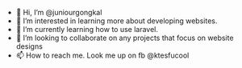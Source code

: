 - 👋 Hi, I’m @juniourgongkal
- 👀 I’m interested in learning more about developing websites.
- 🌱 I’m currently learning how to use laravel.
- 💞️ I’m looking to collaborate on any projects that focus on website designs
- 📫 How to reach me. Look me up on fb @ktesfucool 

<!---
juniourgongkal/juniourgongkal is a ✨ special ✨ repository because its `README.md` (this file) appears on your GitHub profile.
You can click the Preview link to take a look at your changes.
--->
